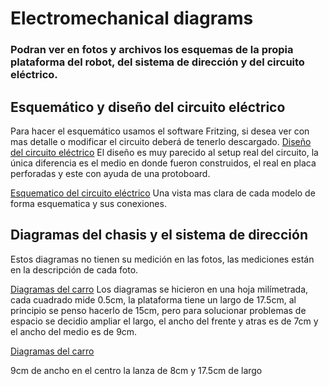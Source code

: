 # Electromechanical diagrams
### Podran ver en fotos y archivos los esquemas de la propia plataforma del robot, del sistema de dirección y del circuito eléctrico. 

## Esquemático y diseño del circuito eléctrico
Para hacer el esquemático usamos el software Fritzing, si desea ver con mas detalle o modificar el circuito deberá de tenerlo descargado.
[Diseño del circuito eléctrico](Diseño_del_circuito_eléctrico.jpeg)
El diseño es muy parecido al setup real del circuito, la única diferencia es el medio en donde fueron construidos, el real en placa perforadas y este con ayuda de una protoboard.

[Esquematico del circuito eléctrico](Esquematico_del_circuito.jpeg)
Una vista mas clara de cada modelo de forma esquematica y sus conexiones.

## Diagramas del chasis y el sistema de dirección
Estos diagramas no tienen su medición en las fotos, las mediciones están en la descripción de cada foto.

[Diagramas del carro](Chasis_de_la_plataforma_del_carro_y_soportes_de_la_dirección.jpeg)
Los diagramas se hicieron en una hoja milímetrada, cada cuadrado mide 0.5cm, la plataforma tiene un largo de 17.5cm, al principio se penso hacerlo de 15cm, pero para solucionar problemas de espacio se decidio ampliar el largo, el ancho del frente y atras es de 7cm y el ancho del medio es de 9cm.

[Diagramas del carro](Chasis_de_la_plataforma_del_carro_y_soportes_de_la_dirección.jpeg)


 9cm de ancho en el centro la lanza de 8cm y 17.5cm de largo
